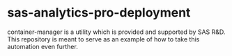 # sas-analytics-pro-deployment
container-manager is a utility which is provided and supported by SAS R&amp;D.  This repository is meant to serve as an example of how to take this automation even further.
